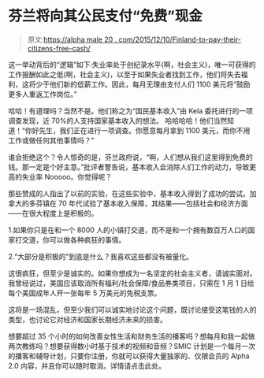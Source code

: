# 芬兰将向其公民支付“免费”现金

> 原文:[https://alpha male 20 . com/2015/12/10/Finland-to-pay-their-citizens-free-cash/](https://alphamale20.com/2015/12/10/finland-to-pay-their-citizens-free-cash/)

这一举动背后的“逻辑”如下:失业率处于创纪录水平(啊，社会主义)，唯一可获得的工作报酬如此之低(啊，社会主义)，以至于如果失业者找到工作，他们将失去福利，这将少于他们新的低薪工作。因此，每月无理由支付人们 1100 美元将“鼓励更多人重返工作岗位。”

哈哈！有道理吗？当然不是。他们称之为“国民基本收入”由 Kela 委托进行的一项调查发现，近 70%的人支持国家基本收入的想法。
哈哈哈哈！他们当然知道！“你好先生，我们正在进行一项调查。你愿意每月拿到 1100 美元，而你不用工作或做任何其他事情吗？”

谁会拒绝这个？令人惊奇的是，芬兰政府说，“啊，人们想从我们这里得到免费的钱。那一定是个好主意。”批评者警告说，基本收入会消除人们工作的动力，导致更高的失业率
Nooooo。你觉得呢？

那些赞成的人指出了以前的实验，在这些实验中，基本收入得到了成功的尝试。加拿大的多芬镇在 70 年代试验了基本收入保障，其结果——包括社会和经济方面——在很大程度上是积极的。

1.如果你只是在和一个 8000 人的小镇打交道，而不是和一个拥有数百万人口的国家打交道，你可以做各种疯狂的事情。

2.“大部分是积极的”到底是什么？我喜欢这些都没有被量化。

这很疯狂，但至少是诚实的。如果你想成为一名坚定的社会主义者，请诚实面对。我曾经说过，美国应该取消所有福利/社会保障/食品券类项目，只需在 1 月 1 日给每个美国成年人开一张每年 5 万美元的免税支票。

这将是一场混乱，但至少我们可以诚实地讨论这个问题，既讨论接受这笔钱的人的类型，也讨论它对经济和国家长期经济未来的损害。

想要超过 35 个小时的如何改善女性生活和财务生活的播客吗？想每月和我一起做两次教练吗？想要获得数小时基于技术的视频和音频？SMIC 计划是一个每月一次的播客和辅导计划，只要你注册，你就可以获得大量独家的、仅限会员的 Alpha 2.0 内容，并且你可以随时取消。详情请点击此处。